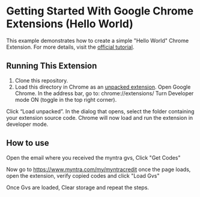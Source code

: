 # Getting Started With Google Chrome Extensions (Hello World)

This example demonstrates how to create a simple "Hello World" Chrome Extension.
For more details, visit the [official tutorial](https://developer.chrome.com/docs/extensions/get-started/tutorial/hello-world).

## Running This Extension

1. Clone this repository.
2. Load this directory in Chrome as an [unpacked extension](https://developer.chrome.com/docs/extensions/mv3/getstarted/development-basics/#load-unpacked).
Open Google Chrome.
In the address bar, go to:
chrome://extensions/
Turn Developer mode ON (toggle in the top right corner).

Click “Load unpacked”.
In the dialog that opens, select the folder containing your extension source code.
Chrome will now load and run the extension in developer mode.

## How to use
Open the email where you received the myntra gvs, 
Click "Get Codes"

Now go to https://www.myntra.com/my/myntracredit
once the page loads, open the extension, verify copied codes and click "Load Gvs"

Once Gvs are loaded, Clear storage and repeat the steps.
